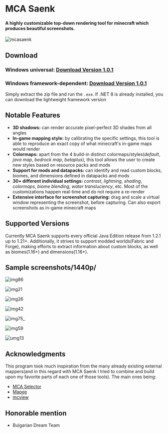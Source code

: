 # MCA Saenk

#### A highly customizable top-down rendering tool for minecraft which produces beautiful screenshots.
![mcasaenk](https://github.com/user-attachments/assets/fc954868-ef88-420e-947a-3ac84f536670)



## Download
### Windows universal: [**Download Version 1.0.1**](https://github.com/Sitterr/mcasaenk/releases/download/v1.0.1/mcasaenk-1.0.1.zip)
### Windows framework-dependent: [**Download Version 1.0.1**](https://github.com/Sitterr/mcasaenk/releases/download/v1.0.1/mcasaenk-1.0.1-framework.zip)
Simply extract the zip file and run the `.exe`. If .NET 8 is already installed, you can download the lightweight framework version



## Notable Features
* **3D shadows:** can render accurate pixel-perfect 3D shades from all angles
* **In-game mapping style:** by calibrating the specific settings, this tool is able to reproduce an exact copy of what minecraft's in-game maps would render
* **Colormaps:** apart from the 4 build-in distinct colormaps/styles(_default_, _java map_, _bedrock map_, _betaplus_), this tool allows the user to create new styles based on resource packs and mods
* **Support for mods and datapacks:** can identify and read custom blocks, biomes, and dimensions defined in datapacks and mods
* **30+ different individual settings:** _contrast_, _lightning_, _shading_, _colormaps_, _biome blending_, _water transluciency_, etc. Most of the customizations happen real-time and do not require a re-render
* **Extensive interface for screenshot capturing:** drag and scale a virtual window representing the screenshot, before capturing. Can also export screenshots as in-game minecraft maps


## Supported Versions
Currently MCA Saenk supports every official Java Edition release from 1.2.1 up to 1.21+.
Additionally, it strives to support modded worlds(Fabric and Forge), making efforts to extract information about custom blocks, as well as biomes(1.16+) and dimensions(1.16+).



## Sample screenshots/1440p/
![img86](https://github.com/user-attachments/assets/770095bb-9f4e-4e48-ae57-a3ae6d651cba)

![img21](https://github.com/user-attachments/assets/d0445c4f-7c7b-41fc-9bfb-a7f29e39d319)

![img26](https://github.com/user-attachments/assets/df5af3c9-cbe9-455f-ad2c-60e312f7d79f)

![img42](https://github.com/user-attachments/assets/5dbbe59d-5ced-4ed8-b982-b0780b9b0f9a)

![img75_](https://github.com/user-attachments/assets/557f7c15-fbcb-458a-b87c-800eebb4acb8)

![img59](https://github.com/user-attachments/assets/36b88da5-768b-435d-992b-1ae8dfa67494)

![umg13](https://github.com/user-attachments/assets/a3fad97f-360d-482e-b78b-ae383b85963f)



## Acknowledgments
This program took much inspiration from the many already existing external mappers(and in this regard with MCA Saenk I tried to combine and build upon my favorite parts of each one of those tools). The main ones being:
- [MCA Selector](https://github.com/Querz/mcaselector)
- [Mapee](https://www.mapee.net/home)
- [mcview](https://github.com/kbinani/mcview)



## Honorable mention
* Bulgarian Dream Team
